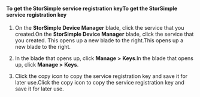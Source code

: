 #### <a name="to-get-the-storsimple-service-registration-key"></a><span data-ttu-id="e436e-101">To get the StorSimple service registration key</span><span class="sxs-lookup"><span data-stu-id="e436e-101">To get the StorSimple service registration key</span></span>

1.  <span data-ttu-id="e436e-102">On the **StorSimple Device Manager** blade, click the service that you created.</span><span class="sxs-lookup"><span data-stu-id="e436e-102">On the **StorSimple Device Manager** blade, click the service that you created.</span></span> <span data-ttu-id="e436e-103">This opens up a new blade to the right.</span><span class="sxs-lookup"><span data-stu-id="e436e-103">This opens up a new blade to the right.</span></span>

2.  <span data-ttu-id="e436e-104">In the blade that opens up, click **Manage &gt;** **Keys**.</span><span class="sxs-lookup"><span data-stu-id="e436e-104">In the blade that opens up, click **Manage &gt;** **Keys**.</span></span>

3.  <span data-ttu-id="e436e-105">Click the copy icon to copy the service registration key and save it for later use.</span><span class="sxs-lookup"><span data-stu-id="e436e-105">Click the copy icon to copy the service registration key and save it for later use.</span></span>